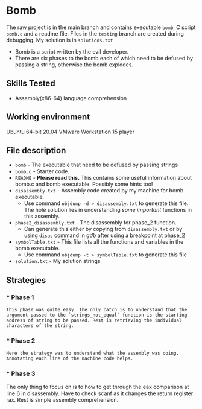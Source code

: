 # Bomb
The raw project is in the main branch and contains executable `bomb`, C script `bomb.c` and a readme file. Files in the `testing` branch are created during debugging. My solution is in `solutions.txt`
* Bomb is a script written by the evil developer.
* There are six phases to the bomb each of which need to be defused by passing a string, otherwise the bomb explodes.

## Skills Tested
* Assembly(x86-64) language comprehension

## Working environment 
Ubuntu 64-bit 20.04
VMware Workstation 15 player

## File description
* `bomb` - The executable that need to be defused by passing strings
* `bomb.c` - Starter code.
* `README` - **Please read this.** This contains some useful information about bomb.c and bomb executable. Possibly some hints too!
* `disassembly.txt` - Assembly code created by my machine for bomb executable. 
	* Use command `objdump -d > disassembly.txt` to generate this file. 
	The hole solution lies in understanding *some important* functions in this assembly.
* `phase2_disassembly.txt` - The disassembly for phase_2 function. 
	* Can generate this either by copying from `disassembly.txt` or by using `disas` command in *gdb* after using a breakpoint at phase_2 
* `symbolTable.txt` - This file lists all the functions and variables in the bomb executable. 
	* Use command `objdump -t > symbolTable.txt` to generate this file
* `solution.txt` - My solution strings

## Strategies
###  * Phase 1
	This phase was quite easy. The only catch is to understand that the argument passed to the `strings_not_equal` function is the starting address of string to be passed. Rest is retrieving the individual characters of the string.
### * Phase 2
	Here the strategy was to understand what the assembly was doing. Annotating each line of the machine code helps.
	
### * Phase 3
  The only thing to focus on is to how to get through the eax comparison at line 6 in disassembly. Have to check scanf as it changes the return register rax. Rest is simple assembly comprehension.

